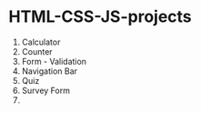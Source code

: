 # HTML-CSS-JS-projects

1. Calculator
2. Counter
3. Form - Validation
4. Navigation Bar
5. Quiz
6. Survey Form
7. 
